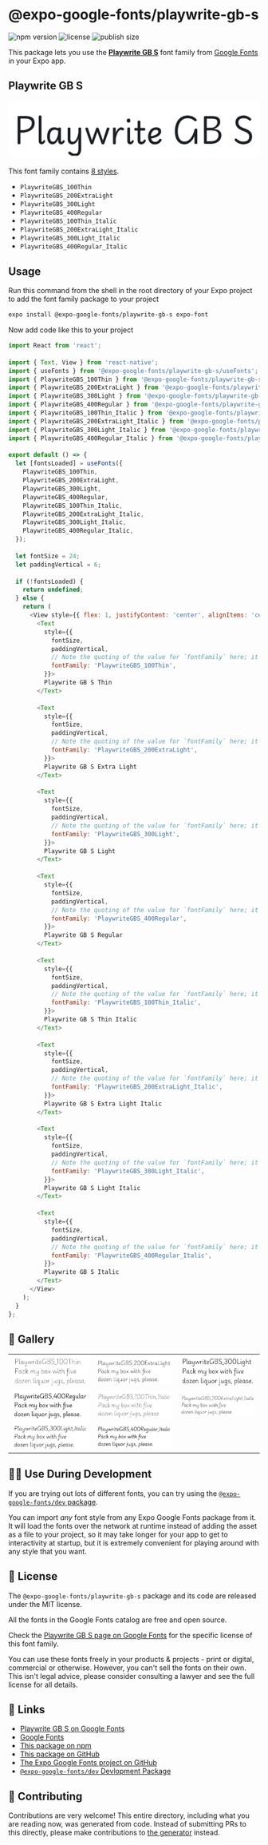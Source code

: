 # @expo-google-fonts/playwrite-gb-s

![npm version](https://flat.badgen.net/npm/v/@expo-google-fonts/playwrite-gb-s)
![license](https://flat.badgen.net/github/license/expo/google-fonts)
![publish size](https://flat.badgen.net/packagephobia/install/@expo-google-fonts/playwrite-gb-s)

This package lets you use the [**Playwrite GB S**](https://fonts.google.com/specimen/Playwrite+GB+S) font family from [Google Fonts](https://fonts.google.com/) in your Expo app.

## Playwrite GB S

![Playwrite GB S](./font-family.png)

This font family contains [8 styles](#-gallery).

- `PlaywriteGBS_100Thin`
- `PlaywriteGBS_200ExtraLight`
- `PlaywriteGBS_300Light`
- `PlaywriteGBS_400Regular`
- `PlaywriteGBS_100Thin_Italic`
- `PlaywriteGBS_200ExtraLight_Italic`
- `PlaywriteGBS_300Light_Italic`
- `PlaywriteGBS_400Regular_Italic`

## Usage

Run this command from the shell in the root directory of your Expo project to add the font family package to your project
```sh
expo install @expo-google-fonts/playwrite-gb-s expo-font
```

Now add code like this to your project
```js
import React from 'react';

import { Text, View } from 'react-native';
import { useFonts } from '@expo-google-fonts/playwrite-gb-s/useFonts';
import { PlaywriteGBS_100Thin } from '@expo-google-fonts/playwrite-gb-s/100Thin';
import { PlaywriteGBS_200ExtraLight } from '@expo-google-fonts/playwrite-gb-s/200ExtraLight';
import { PlaywriteGBS_300Light } from '@expo-google-fonts/playwrite-gb-s/300Light';
import { PlaywriteGBS_400Regular } from '@expo-google-fonts/playwrite-gb-s/400Regular';
import { PlaywriteGBS_100Thin_Italic } from '@expo-google-fonts/playwrite-gb-s/100Thin_Italic';
import { PlaywriteGBS_200ExtraLight_Italic } from '@expo-google-fonts/playwrite-gb-s/200ExtraLight_Italic';
import { PlaywriteGBS_300Light_Italic } from '@expo-google-fonts/playwrite-gb-s/300Light_Italic';
import { PlaywriteGBS_400Regular_Italic } from '@expo-google-fonts/playwrite-gb-s/400Regular_Italic';

export default () => {
  let [fontsLoaded] = useFonts({
    PlaywriteGBS_100Thin,
    PlaywriteGBS_200ExtraLight,
    PlaywriteGBS_300Light,
    PlaywriteGBS_400Regular,
    PlaywriteGBS_100Thin_Italic,
    PlaywriteGBS_200ExtraLight_Italic,
    PlaywriteGBS_300Light_Italic,
    PlaywriteGBS_400Regular_Italic,
  });

  let fontSize = 24;
  let paddingVertical = 6;

  if (!fontsLoaded) {
    return undefined;
  } else {
    return (
      <View style={{ flex: 1, justifyContent: 'center', alignItems: 'center' }}>
        <Text
          style={{
            fontSize,
            paddingVertical,
            // Note the quoting of the value for `fontFamily` here; it expects a string!
            fontFamily: 'PlaywriteGBS_100Thin',
          }}>
          Playwrite GB S Thin
        </Text>

        <Text
          style={{
            fontSize,
            paddingVertical,
            // Note the quoting of the value for `fontFamily` here; it expects a string!
            fontFamily: 'PlaywriteGBS_200ExtraLight',
          }}>
          Playwrite GB S Extra Light
        </Text>

        <Text
          style={{
            fontSize,
            paddingVertical,
            // Note the quoting of the value for `fontFamily` here; it expects a string!
            fontFamily: 'PlaywriteGBS_300Light',
          }}>
          Playwrite GB S Light
        </Text>

        <Text
          style={{
            fontSize,
            paddingVertical,
            // Note the quoting of the value for `fontFamily` here; it expects a string!
            fontFamily: 'PlaywriteGBS_400Regular',
          }}>
          Playwrite GB S Regular
        </Text>

        <Text
          style={{
            fontSize,
            paddingVertical,
            // Note the quoting of the value for `fontFamily` here; it expects a string!
            fontFamily: 'PlaywriteGBS_100Thin_Italic',
          }}>
          Playwrite GB S Thin Italic
        </Text>

        <Text
          style={{
            fontSize,
            paddingVertical,
            // Note the quoting of the value for `fontFamily` here; it expects a string!
            fontFamily: 'PlaywriteGBS_200ExtraLight_Italic',
          }}>
          Playwrite GB S Extra Light Italic
        </Text>

        <Text
          style={{
            fontSize,
            paddingVertical,
            // Note the quoting of the value for `fontFamily` here; it expects a string!
            fontFamily: 'PlaywriteGBS_300Light_Italic',
          }}>
          Playwrite GB S Light Italic
        </Text>

        <Text
          style={{
            fontSize,
            paddingVertical,
            // Note the quoting of the value for `fontFamily` here; it expects a string!
            fontFamily: 'PlaywriteGBS_400Regular_Italic',
          }}>
          Playwrite GB S Italic
        </Text>
      </View>
    );
  }
};

```

## 🔡 Gallery


||||
|-|-|-|
|![PlaywriteGBS_100Thin](.//100Thin/PlaywriteGBS_100Thin.ttf.png)|![PlaywriteGBS_200ExtraLight](.//200ExtraLight/PlaywriteGBS_200ExtraLight.ttf.png)|![PlaywriteGBS_300Light](.//300Light/PlaywriteGBS_300Light.ttf.png)||
|![PlaywriteGBS_400Regular](.//400Regular/PlaywriteGBS_400Regular.ttf.png)|![PlaywriteGBS_100Thin_Italic](.//100Thin_Italic/PlaywriteGBS_100Thin_Italic.ttf.png)|![PlaywriteGBS_200ExtraLight_Italic](.//200ExtraLight_Italic/PlaywriteGBS_200ExtraLight_Italic.ttf.png)||
|![PlaywriteGBS_300Light_Italic](.//300Light_Italic/PlaywriteGBS_300Light_Italic.ttf.png)|![PlaywriteGBS_400Regular_Italic](.//400Regular_Italic/PlaywriteGBS_400Regular_Italic.ttf.png)|||


## 👩‍💻 Use During Development

If you are trying out lots of different fonts, you can try using the [`@expo-google-fonts/dev` package](https://github.com/expo/google-fonts/tree/master/font-packages/dev#readme).

You can import *any* font style from any Expo Google Fonts package from it. It will load the fonts
over the network at runtime instead of adding the asset as a file to your project, so it may take longer
for your app to get to interactivity at startup, but it is extremely convenient
for playing around with any style that you want.

## 📖 License

The `@expo-google-fonts/playwrite-gb-s` package and its code are released under the MIT license.

All the fonts in the Google Fonts catalog are free and open source.

Check the [Playwrite GB S page on Google Fonts](https://fonts.google.com/specimen/Playwrite+GB+S) for the specific license of this font family.

You can use these fonts freely in your products & projects - print or digital, commercial or otherwise. However, you can't sell the fonts on their own. This isn't legal advice, please consider consulting a lawyer and see the full license for all details.

## 🔗 Links

- [Playwrite GB S on Google Fonts](https://fonts.google.com/specimen/Playwrite+GB+S)
- [Google Fonts](https://fonts.google.com/)
- [This package on npm](https://www.npmjs.com/package/@expo-google-fonts/playwrite-gb-s)
- [This package on GitHub](https://github.com/expo/google-fonts/tree/master/font-packages/playwrite-gb-s)
- [The Expo Google Fonts project on GitHub](https://github.com/expo/google-fonts)
- [`@expo-google-fonts/dev` Devlopment Package](https://github.com/expo/google-fonts/tree/master/font-packages/dev)

## 🤝 Contributing

Contributions are very welcome! This entire directory, including what you are reading now, was generated from code. Instead of submitting PRs to this directly, please make contributions to [the generator](https://github.com/expo/google-fonts/tree/master/packages/generator) instead.
